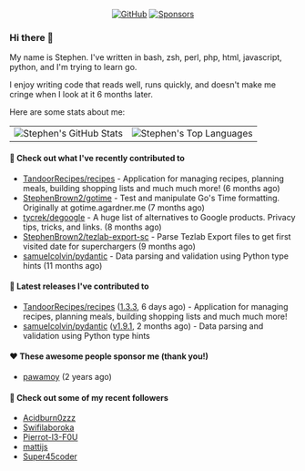 <p align="center">
    <a href="https://github.com/StephenBrown2"><img src="https://img.shields.io/github/followers/StephenBrown2.svg?label=GitHub&style=social" alt="GitHub"></a>
    <a href="https://github.com/sponsors/StephenBrown2"><img src="https://img.shields.io/badge/Sponsors--_.svg?style=social&logo=github&logoColor=EA4AAA" alt="Sponsors"></a>
</p>

### Hi there 👋

My name is Stephen. I've written in bash, zsh, perl, php, html, javascript, python, and I'm trying to learn go.

I enjoy writing code that reads well, runs quickly, and doesn't make me cringe when I look at it 6 months later.

Here are some stats about me:

|     |     |
| --- | --- |
| ![Stephen's GitHub Stats](https://github-readme-stats.vercel.app/api?username=StephenBrown2&show_icons=true&count_private=true) | ![Stephen's Top Languages](https://github-readme-stats.vercel.app/api/top-langs/?username=StephenBrown2&layout=compact) |

#### 👷 Check out what I've recently contributed to

- [TandoorRecipes/recipes](https://github.com/TandoorRecipes/recipes) - Application for managing recipes, planning meals, building shopping lists and much much more! (6 months ago)
- [StephenBrown2/gotime](https://github.com/StephenBrown2/gotime) - Test and manipulate Go&#39;s Time formatting. Originally at gotime.agardner.me (7 months ago)
- [tycrek/degoogle](https://github.com/tycrek/degoogle) - A huge list of alternatives to Google products. Privacy tips, tricks, and links. (8 months ago)
- [StephenBrown2/tezlab-export-sc](https://github.com/StephenBrown2/tezlab-export-sc) - Parse Tezlab Export files to get first visited date for superchargers (9 months ago)
- [samuelcolvin/pydantic](https://github.com/samuelcolvin/pydantic) - Data parsing and validation using Python type hints (11 months ago)



#### 🔭 Latest releases I've contributed to

- [TandoorRecipes/recipes](https://github.com/TandoorRecipes/recipes) ([1.3.3](https://github.com/TandoorRecipes/recipes/releases/tag/1.3.3), 6 days ago) - Application for managing recipes, planning meals, building shopping lists and much much more!
- [samuelcolvin/pydantic](https://github.com/samuelcolvin/pydantic) ([v1.9.1](https://github.com/samuelcolvin/pydantic/releases/tag/v1.9.1), 2 months ago) - Data parsing and validation using Python type hints

#### ❤️ These awesome people sponsor me (thank you!)

- [pawamoy](https://github.com/pawamoy) (2 years ago)

#### 👯 Check out some of my recent followers

- [Acidburn0zzz](https://github.com/Acidburn0zzz)
- [Swifilaboroka](https://github.com/Swifilaboroka)
- [Pierrot-l3-F0U](https://github.com/Pierrot-l3-F0U)
- [mattijs](https://github.com/mattijs)
- [Super45coder](https://github.com/Super45coder)



